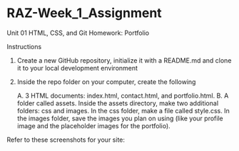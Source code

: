# RAZ-Week_1_Assignment

Unit 01 HTML, CSS, and Git Homework: Portfolio

Instructions
1. Create a new GitHub repository, initialize it with a README.md and clone it to your local development environment
2. Inside the repo folder on your computer, create the following
    
    A. 3 HTML documents: index.html, contact.html, and portfolio.html.
    B. A folder called assets.
         Inside the assets directory, make two additional folders: css and images.
              In the css folder, make a file called style.css.
              In the images folder, save the images you plan on using (like your profile image and the placeholder images for the portfolio).

Refer to these screenshots for your site:

